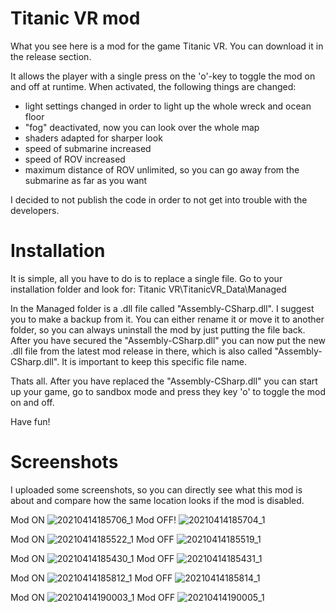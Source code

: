 # Titanic VR mod

What you see here is a mod for the game Titanic VR. You can download it in the release section.

It allows the player with a single press on the 'o'-key to toggle the mod on and off at runtime.
When activated, the following things are changed:
- light settings changed in order to light up the whole wreck and ocean floor
- "fog" deactivated, now you can look over the whole map
- shaders adapted for sharper look
- speed of submarine increased
- speed of ROV increased
- maximum distance of ROV unlimited, so you can go away from the submarine as far as you want

I decided to not publish the code in order to not get into trouble with the developers.

# Installation
It is simple, all you have to do is to replace a single file. Go to your installation folder and look for:
Titanic VR\TitanicVR_Data\Managed

In the Managed folder is a .dll file called "Assembly-CSharp.dll".
I suggest you to make a backup from it. You can either rename it or move it to another folder, so you can always uninstall the mod by just putting the file back.
After you have secured the  "Assembly-CSharp.dll" you can now put the new .dll file from the latest mod release in there, which is also called "Assembly-CSharp.dll". It is important to keep this specific file name.

Thats all. After you have replaced the "Assembly-CSharp.dll" you can start up your game, go to sandbox mode and press they key 'o' to toggle the mod on and off.

Have fun! 

# Screenshots

I uploaded some screenshots, so you can directly see what this mod is about and compare how the same location looks if the mod is disabled.

Mod ON
![20210414185706_1](https://user-images.githubusercontent.com/75583358/114753562-dff4a580-9d57-11eb-980c-ff98d53431b9.jpg)
Mod OFF!
![20210414185704_1](https://user-images.githubusercontent.com/75583358/114753581-e71bb380-9d57-11eb-8ab0-f361b8e9c125.jpg)

Mod ON
![20210414185522_1](https://user-images.githubusercontent.com/75583358/114753024-4d540680-9d57-11eb-99f1-0d58f2763f89.jpg)
Mod OFF
![20210414185519_1](https://user-images.githubusercontent.com/75583358/114753124-652b8a80-9d57-11eb-95dd-42cea7d82cb2.jpg)

Mod ON
![20210414185430_1](https://user-images.githubusercontent.com/75583358/114755270-c0f71300-9d59-11eb-8357-b2bf60d417bd.jpg)
Mod OFF
![20210414185431_1](https://user-images.githubusercontent.com/75583358/114755306-c6ecf400-9d59-11eb-8d2f-7f73f52ba3d6.jpg)

Mod ON
![20210414185812_1](https://user-images.githubusercontent.com/75583358/114753260-8c825780-9d57-11eb-8904-725e6c1df00d.jpg)
Mod OFF
![20210414185814_1](https://user-images.githubusercontent.com/75583358/114753282-92783880-9d57-11eb-96ee-fffcb51a0c5a.jpg)

Mod ON
![20210414190003_1](https://user-images.githubusercontent.com/75583358/114753299-9a37dd00-9d57-11eb-811e-2c04627aba00.jpg)
Mod OFF
![20210414190005_1](https://user-images.githubusercontent.com/75583358/114753315-9f952780-9d57-11eb-9605-d78f9a19687a.jpg)


